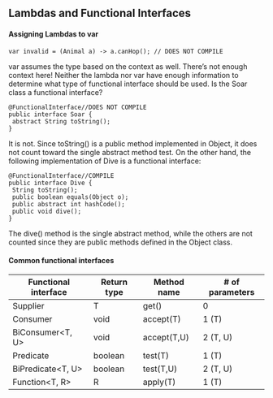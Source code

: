 ## Lambdas and Functional Interfaces

#### Assigning Lambdas to var
```
var invalid = (Animal a) -> a.canHop(); // DOES NOT COMPILE
```
var assumes the type based on the context as well. There’s not enough context here! Neither the lambda nor var have enough information to determine what type of 
functional interface should be used.
Is the Soar class a functional interface?
```
@FunctionalInterface//DOES NOT COMPILE
public interface Soar {
 abstract String toString();
}
```
It is not. Since toString() is a public method implemented in Object, it does not 
count toward the single abstract method test. On the other hand, the following implementation of Dive is a functional interface:
```
@FunctionalInterface//COMPILE
public interface Dive {
 String toString();
 public boolean equals(Object o);
 public abstract int hashCode();
 public void dive();
}
```
The dive() method is the single abstract method, while the others are not counted since they are public methods defined in the Object class.

####  Common functional interfaces
Functional interface | Return type | Method name | # of parameters
--- | --- | --- | ---
Supplier<T> | T | get() | 0
Consumer<T> | void | accept(T)|  1 (T)
BiConsumer<T, U> | void | accept(T,U) | 2 (T, U)
Predicate<T> | boolean | test(T) | 1 (T)
BiPredicate<T, U> | boolean | test(T,U) | 2 (T, U)
Function<T, R> | R | apply(T) | 1 (T)
